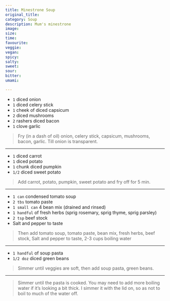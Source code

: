```yaml
---
title: Minestrone Soup
original_title:
category: Soup
description: Mum's minestrone
image:
size:
time:
favourite:
veggie:
vegan:
spicy:
salty:
sweet:
sour:
bitter:
umami:

---
```


<!---
Here down is where you want steps/ingredients. An example of a step is:
---

* `1/4 cup` Soy Sauce
* `1/4 cup` Mirin
* `1/4 cup` Sake
* `1 tsp` Sugar

>In a small saucepan, combine all the ingredients for the marinade

---
Note the triple dashes, paragraph spaces, back dashes and other formatting.
-->

* `1` diced onion
* `1` diced celery stick
* `1` cheek of diced capsicum
* `2` diced mushrooms 
* `2` rashers diced bacon
* `1` clove garlic

>Fry (in a dash of oil) onion, celery stick, capsicum, mushrooms, bacon, garlic. Till onion is transparent. 

---

* `1` diced carrot
* `1` diced potato
* `1` chunk diced pumpkin
* `1/2` diced sweet potato

>Add carrot, potato, pumpkin, sweet potato and fry off for 5 min. 

---

* `1 can` condensed tomato soup
* `2 tbs` tomato paste
* `1 small can` 4 bean mix (drained and rinsed)
* `1 handful` of fresh herbs (sprig rosemary, sprig thyme, sprig parsley)
* `2 tsp` beef stock
* Salt and pepper to taste

>Then add tomato soup, tomato paste, bean mix, fresh herbs, beef stock, Salt and pepper to taste, 2-3 cups boiling water

---

* `1 handful` of soup pasta
* `1/2 doz` diced green beans

>Simmer until veggies are soft, then add soup pasta, green beans.

---

>Simmer until the pasta is cooked. You may need to add more boiling water if it’s looking a bit thick. I simmer it with the lid on, so as not to boil to much of the water off.